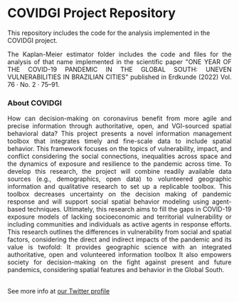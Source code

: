 <h1>COVIDGI Project Repository</h1>

This repository includes the code for the analysis implemented in the COVIDGI project.

<p align="justify">The Kaplan-Meier estimator folder includes the code and files for the analysis of that name implemented in the scientific paper "ONE YEAR OF THE COVID-19 PANDEMIC IN THE GLOBAL SOUTH: UNEVEN VULNERABILITIES IN BRAZILIAN CITIES" published in Erdkunde (2022) Vol. 76 · No. 2 · 75–91.</p>

<h3> About COVIDGI</h3>

<p align="justify">How can decision-making on coronavirus benefit from more agile and precise information through authoritative, open, and VGI-sourced spatial behavioral data? This project presents a novel information management toolbox that integrates timely and fine-scale data to include spatial behavior. This framework focuses on the topics of vulnerability, impact, and conflict considering the social connections, inequalities across space and the dynamics of exposure and resilience to the pandemic across time. To develop this research, the project will combine readily available data sources (e.g., demographics, open data) to volunteered geographic information and qualitative research to set up a replicable toolbox. This toolbox decreases uncertainty on the decision making of pandemic response and will support social spatial behavior modeling using agent-based techniques. Ultimately, this research aims to fill the gaps in COVID-19 exposure models of lacking socioeconomic and territorial vulnerability or including communities and individuals as active agents in response efforts. This research outlines the differences in vulnerability from social and spatial factors, considering the direct and indirect impacts of the pandemic and its value is twofold: It provides geographic science with an integrated authoritative, open and volunteered information toolbox It also empowers society for decision-making on the fight against present and future pandemics, considering spatial features and behavior in the Global South.</p>
<br>
See more info at <a href="https://twitter.com/covidgi">our Twitter profile</a>
